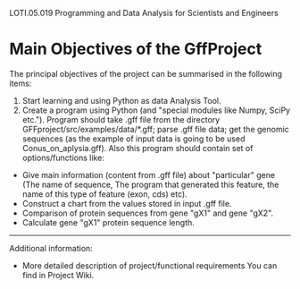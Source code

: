 LOTI.05.019 Programming and Data Analysis for Scientists and Engineers

Main Objectives of the GffProject
==========




The principal objectives of the project can be summarised in the following items:
1. Start learning and using Python as data Analysis Tool.
2. Create a program using Python (and "special modules like Numpy, SciPy etc."). Program should take .gff file from the directory GFFproject/src/examples/data/*.gff; parse .gff file data; get the genomic sequences (as the example of input data is going to be used Conus_on_aplysia.gff). Also this program should contain set of options/functions like: 

* Give main information (content from .gff file) about "particular" gene (The name of sequence, The program that generated this feature, the name of this type of feature (exon, cds) etc).
* Construct a chart from the values stored in input .gff file.
* Comparison of protein sequences from gene "gX1" and gene "gX2".
* Calculate gene "gX1" protein sequence length. 

-------------------------
Additional information:
* More detailed description of project/functional requirements You can find in Project Wiki.
